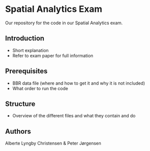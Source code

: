 # Spatial Analytics Exam
Our repository for the code in our Spatial Analytics exam.

## Introduction
* Short explanation
* Refer to exam paper for full information


## Prerequisites
* BBR data file (where and how to get it and why it is not included)
* What order to run the code


## Structure
* Overview of the different files and what they contain and do


## Authors
Alberte Lyngby Christensen & Peter Jørgensen
